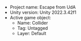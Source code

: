 <!-- UNITY CODE ASSIST INSTRUCTIONS START -->
- Project name: Escape from UdA
- Unity version: Unity 2022.3.42f1
- Active game object:
  - Name: Collider
  - Tag: Untagged
  - Layer: Default
<!-- UNITY CODE ASSIST INSTRUCTIONS END -->